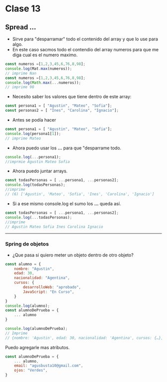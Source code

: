 # Clase 13

## Spread ...
- Sirve para "desparramar" todo el contenido del array y que lo use para algo.
- En este caso sacmos todo el contendio del array numeros para que me diga cual es el numero maximo.
```js
const numeros =[1,2,3,45,6,76,8,98];
console.log(Mat.max(numeros));
// imprime Nan
const numeros =[1,2,3,45,6,76,8,98];
console.log(Math.max(...numeros));
// imprime 98
```
- Necesito saber los valores que tiene dentro de este array:
```js
const persona1 = [ "Agustin", "Mateo", "Sofia"];
const personas2 = [ "Ines", "Carolina", "Ignacio"];
```
- Antes se podía hacer
```js
const persona1 = [ "Agustin", "Mateo", "Sofia"];
console.log(persona1[1]);
// imprime Mateo
```
- Ahora puedo usar los **...** para que "desparrame todo.
```js
console.log(...persona1);
//imprmie Agustin Mateo Sofia
```
- Ahora puedo juntar arrays.
```js
const todasPersonas = [ ...persona1, ...personas2];
console.log(todasPersonas);
//imprime
// (6) ['Agustin', 'Mateo', 'Sofia', 'Ines', 'Carolina', 'Ignacio']
```
- Si  a ese mismo console.log el sumo los **...** queda así.
```js
const todasPersonas = [ ...persona1, ...personas2];
console.log(...todasPersonas);
//imprime
// Agustin Mateo Sofia Ines Carolina Ignacio
```
---
### Spring de objetos
- ¿Que pasa si quiero meter un objeto dentro de otro objeto?
```js
const alumno = {
    nombre: "Agustin",
    edad: 30,
    nacionalidad: "Agentina",
    cursos: {
        desarrolloWeb: "aprobado",
        JavaScript: "En Curso",
    }
}
console.log(alumno);
const alumnoDePrueba = {
    ... alumno
}

console.log(alumnoDePrueba);
// Imprime
// {nombre: 'Agustin', edad: 30, nacionalidad: 'Agentina', cursos: {…}, email: 'agusbusta10@gmail.com', …}
```
Puedo agregarle mas atributos.
```js
const alumnoDePrueba = {
    ... alumno,
    email: "agusbusta10@gmail.com",
    ojos: "Verdes",
}
```
